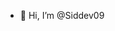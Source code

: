 - 👋 Hi, I’m @Siddev09


<!---
Siddev09/Siddev09 is a ✨ special ✨ repository because its `README.md` (this file) appears on your GitHub profile.
You can click the Preview link to take a look at your changes.
--->

